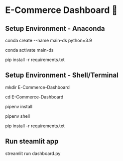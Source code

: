# E-Commerce Dashboard 🛒

## Setup Environment - Anaconda

conda create --name main-ds python=3.9

conda activate main-ds

pip install -r requirements.txt

## Setup Environment - Shell/Terminal

mkdir E-Commerce-Dashboard

cd E-Commerce-Dashboard

pipenv install

pipenv shell

pip install -r requirements.txt

## Run steamlit app
streamlit run dashboard.py